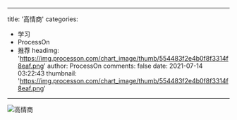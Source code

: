 
---
title: '高情商'
categories: 
 - 学习
 - ProcessOn
 - 推荐
headimg: 'https://img.processon.com/chart_image/thumb/554483f2e4b0f8f3314f8eaf.png'
author: ProcessOn
comments: false
date: 2021-07-14 03:22:43
thumbnail: 'https://img.processon.com/chart_image/thumb/554483f2e4b0f8f3314f8eaf.png'
---

<div>   
<img class="thumb" alt="高情商" src="https://img.processon.com/chart_image/thumb/554483f2e4b0f8f3314f8eaf.png" referrerpolicy="no-referrer">
<p></p>  
</div>
            